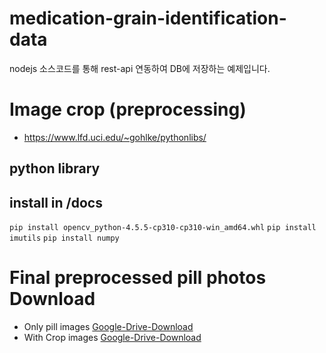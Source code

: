 # medication-grain-identification-data

nodejs 소스코드를 통해 rest-api 연동하여 DB에 저장하는 예제입니다.

# Image crop (preprocessing)

- https://www.lfd.uci.edu/~gohlke/pythonlibs/

## python library

## install in /docs

`pip install opencv_python-4.5.5-cp310-cp310-win_amd64.whl`
`pip install imutils`
`pip install numpy`


# Final preprocessed pill photos Download
- Only pill images [Google-Drive-Download](https://drive.google.com/file/d/1FRhbiU-ydsd70HxanQVb3USJEv2rhmFC/view?usp=share_link)
- With Crop images [Google-Drive-Download](https://drive.google.com/file/d/1MPtUCdwUJaU5r337qDVUxNf6Ur243Y-a/view?usp=share_link)
